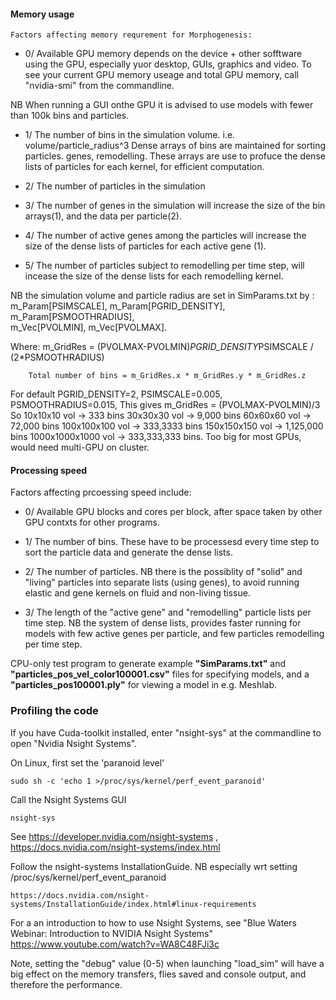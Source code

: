 
#### Memory usage

    Factors affecting memory requrement for Morphogenesis:
    
* 0/ Available GPU memory depends on the device + other sofftware using the GPU, especially yuor desktop, GUIs, graphics and video.
To see your current GPU memory useage and total GPU memory, call "nvidia-smi" from the commandline.

NB When running a GUI onthe GPU it is advised to use models with fewer than 100k bins and particles.
    
* 1/ The number of bins in the simulation volume. i.e. volume/particle_radius^3
Dense arrays of bins are maintained for sorting particles. genes, remodelling.
These arrays are use to profuce the dense lists of particles for each kernel, for efficient computation.

* 2/ The number of particles in the simulation

* 3/ The number of genes in the simulation will increase the size of the bin arrays(1), and the data per particle(2).

* 4/ The number of active genes among the particles will increase the size of the dense lists of particles for each active gene (1).

* 5/ The number of particles subject to remodelling per time step, will incease the size of the dense lists for each remodelling kernel.

NB the simulation volume and particle radius are set in SimParams.txt by :
        m_Param[PSIMSCALE], m_Param[PGRID_DENSITY], m_Param[PSMOOTHRADIUS],  
        m_Vec[PVOLMIN], m_Vec[PVOLMAX].
        
Where: 
        m_GridRes = (PVOLMAX-PVOLMIN)*PGRID_DENSITY*PSIMSCALE / (2*PSMOOTHRADIUS)
        
        Total number of bins = m_GridRes.x * m_GridRes.y * m_GridRes.z
        
For default PGRID_DENSITY=2, PSIMSCALE=0.005, PSMOOTHRADIUS=0.015,
This gives  m_GridRes = (PVOLMAX-PVOLMIN)/3
So 
        10x10x10 vol -> 333 bins
        30x30x30 vol -> 9,000 bins
        60x60x60 vol -> 72,000 bins
        100x100x100 vol -> 333,3333 bins
        150x150x150 vol -> 1,125,000 bins
        1000x1000x1000 vol -> 333,333,333 bins. Too big for most GPUs, would need multi-GPU on cluster.
    
    
#### Processing speed

Factors affecting prcoessing speed include:
    
* 0/ Available GPU blocks and cores per block, after space taken by other GPU contxts for other programs.
    
* 1/ The number of bins. These have to be processesd every time step to sort the particle data and generate the dense lists.
    
* 2/ The number of particles. 
    NB there is the possiblity of "solid" and "living" particles into separate lists (using genes), to avoid running elastic and gene kernels on fluid and non-living tissue.
    
* 3/ The length of the "active gene" and "remodelling" particle lists per time step.
    NB the system of dense lists, provides faster running for models with few active genes per particle, and few particles remodelling per time step.

CPU-only test program to generate example **"SimParams.txt"** and **"particles_pos_vel_color100001.csv"** files for specifying models, and a **"particles_pos100001.ply"** for viewing a model in e.g. Meshlab.


### Profiling the code

If you have Cuda-toolkit installed, enter "nsight-sys" at the commandline to open "Nvidia Nsight Systems".
    
On Linux, first set the 'paranoid level'

    sudo sh -c 'echo 1 >/proc/sys/kernel/perf_event_paranoid'

Call the Nsight Systems GUI

    nsight-sys
    
See 
    https://developer.nvidia.com/nsight-systems , https://docs.nvidia.com/nsight-systems/index.html
    
Follow the nsight-systems InstallationGuide.
NB especially wrt setting /proc/sys/kernel/perf_event_paranoid    

    https://docs.nvidia.com/nsight-systems/InstallationGuide/index.html#linux-requirements
    
For a an introduction to how to use Nsight Systems, see "Blue Waters Webinar: Introduction to NVIDIA Nsight Systems"   https://www.youtube.com/watch?v=WA8C48FJi3c 
    
Note, setting the "debug" value (0-5) when launching "load_sim" will have a big effect on the memory transfers, flies saved and console output, and therefore the performance.
